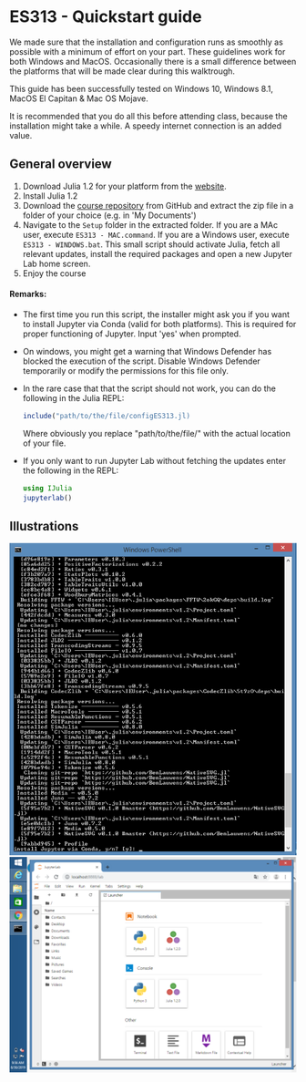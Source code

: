 # ES313 - Quickstart guide
We made sure that the installation and configuration runs as smoothly as possible with a minimum of effort on your part. These guidelines work for both Windows and MacOS. Occasionally there is a small difference between the platforms that will be made clear during this walktrough.

This guide has been successfully tested on Windows 10, Windows 8.1, MacOS El Capitan & Mac OS Mojave.

It is recommended that you do all this before attending class, because the installation might take a while. A speedy internet connection is an added value.


## General overview
1. Download Julia 1.2 for your platform from the [website](https://julialang.org/downloads/).
2. Install Julia 1.2
3. Download the [course repository](https://github.com/BenLauwens/ES313.jl) from GitHub and extract the zip file in a folder of your choice (e.g. in 'My Documents')
4. Navigate to the `Setup` folder in the extracted folder. If you are a MAc user, execute `ES313 - MAC.command`. If you are a Windows user, execute `ES313 - WINDOWS.bat`. This small script should activate Julia, fetch all relevant updates, install the required packages and open a new Jupyter Lab home screen.
5. Enjoy the course

#### Remarks:
    
- The first time you run this script, the installer might ask you if you want to install Jupyter via Conda (valid for both platforms). This is required for proper functioning of Jupyter. Input 'yes' when prompted.
- On windows, you might get a warning that Windows Defender has blocked the execution of the script. Disable Windows Defender temporarily or modify the permissions for this file only.
- In the rare case that that the script should not work, you can do the following in the Julia REPL:

    ```Julia
    include("path/to/the/file/configES313.jl)
    ```
    
    
    Where obviously you replace "path/to/the/file/" with the actual location of your file.
- If you only want to run Jupyter Lab without fetching the updates enter the following in the REPL:
    ```Julia
    using IJulia
    jupyterlab()
    ```

## Illustrations
<img src="./Img/inputWin.png" alt="Jupyter input">  
<img src="./Img/ready.png" alt="All good">   